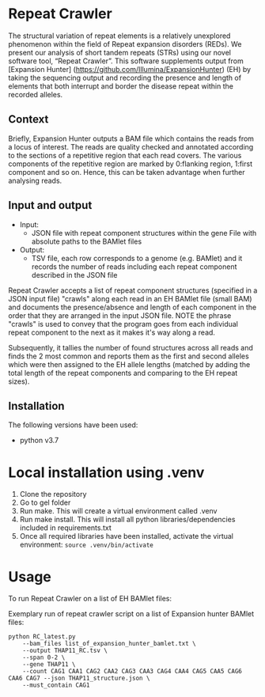 # Repeat Crawler
The structural variation of repeat elements is a relatively unexplored phenomenon within the field of Repeat expansion disorders (REDs). We present our analysis of short tandem repeats (STRs) using our novel software tool, “Repeat Crawler”. This software supplements output from [Expansion Hunter] (https://github.com/Illumina/ExpansionHunter) (EH) by taking the sequencing output and recording the presence and length of elements that both interrupt and border the disease repeat within the recorded alleles.

## Context
Briefly, Expansion Hunter outputs a BAM file which contains the reads from a locus of interest. The reads are quality checked and annotated according to the sections of a repetitive region that each read covers. The various components of the repetitive region are marked by 0:flanking region, 1:first component and so on. Hence, this can be taken advantage when further analysing reads.

## Input and output
- Input:
    - JSON file with repeat component structures within the gene
File with absolute paths to the BAMlet files
- Output:
    - TSV file, each row corresponds to a genome (e.g. BAMlet) and it records the number of reads including each repeat component described in the JSON file


Repeat Crawler accepts a list of repeat component structures (specified in a JSON input file) "crawls" along each read in an EH BAMlet file (small BAM) and documents the presence/absence and length of each component in the order that they are arranged in the input JSON file. NOTE the phrase "crawls" is used to convey that the program goes from each individual repeat component to the next as it makes it's way along a read.

Subsequently, it tallies the number of found structures across all reads and finds the 2 most common and reports them as the first and second alleles which were then assigned to the EH allele lengths (matched by adding the total length of the repeat components and comparing to the EH repeat sizes).

## Installation
The following versions have been used:

* python v3.7

# Local installation using .venv
1. Clone the repository
2. Go to gel folder
3. Run make. This will create a virtual environment called .venv
4. Run make install. This will install all python libraries/dependencies included in requirements.txt
5. Once all required libraries have been installed, activate the virtual environment:
```source .venv/bin/activate```
# Usage
To run Repeat Crawler on a list of EH BAMlet files:

Exemplary run of repeat crawler script on a list of Expansion hunter BAMlet files:

```
python RC_latest.py 
	--bam_files list_of_expansion_hunter_bamlet.txt \
	--output THAP11_RC.tsv \
	--span 0-2 \
	--gene THAP11 \
    --count CAG1 CAA1 CAG2 CAA2 CAG3 CAA3 CAG4 CAA4 CAG5 CAA5 CAG6 CAA6 CAG7 --json THAP11_structure.json \
    --must_contain CAG1
```
